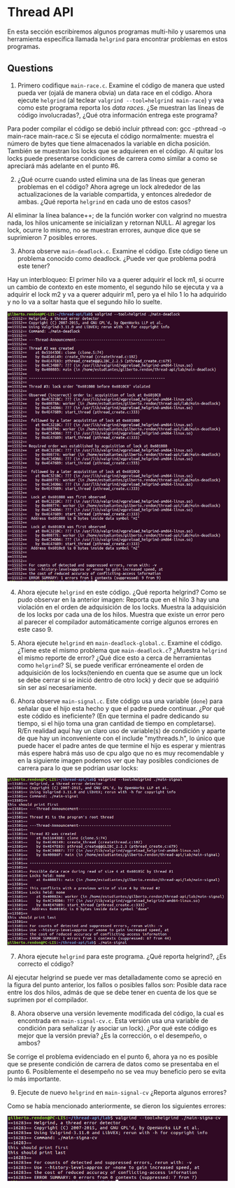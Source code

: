 # Thread API # 

En esta sección escribiremos algunos programas multi-hilo y usaremos una herramienta específica llamada ```helgrind``` para encontrar problemas en estos programas. 

## Questions ##

1. Primero codifique ```main-race.c```. Examine el código de manera que usted pueda ver (ojalá de manera obvia) un data race en el código. Ahora ejecute ```helgrind``` (al teclear ```valgrind --tool=helgrind main-race```) y vea como este programa reporta los *data races*. ¿Se muestran las líneas de código involucradas?, ¿Qué otra información entrega este programa?

Para poder compilar el código se debió incluir pthread con: gcc -pthread -o main-race main-race.c
Si se ejecuta el código normalmente: muestra el número de bytes que tiene almacenados la variable en dicha posición. También se muestran los locks que se adquieren en el código.
Al quitar los locks puede presentarse condiciones de carrera como similar a como se apreciará más adelante en el punto #6.

2. ¿Qué ocurre cuando usted elimina una de las líneas que generan problemas en el código? Ahora agrege un lock alrededor de las actualizaciones de la variable compartida, y entonces alrededor de ambas. ¿Qué reporta ```helgrind``` en cada uno de estos casos?

Al eliminar la línea balance++; de la función worker con valgrind no muestra nada, los hilos unicamente se inicializan y retornan NULL. Al agregar los lock, ocurre lo mismo, no se muestran errores, aunque dice que se suprimieron 7 posibles errores.

3. Ahora observe ```main-deadlock.c```. Examine el código. Este código tiene un problema conocido como deadlock. ¿Puede ver que problema podrá este tener?

Hay un interbloqueo: El primer hilo va a querer adquirir el lock m1, si ocurre un cambio de contexto en este momento, el segundo hilo se ejecuta y va a adquirir el lock m2 y va a querer adquirir m1, pero ya el hilo 1 lo ha adquirido y no lo va a soltar hasta que el segundo hilo lo suelte.

![enlace](https://raw.githubusercontent.com/gilbertrendon/thread-api/master/lab/Pantallazos/FiguraP3.png)

4. Ahora ejecute ```helgrind``` en este código. ¿Qué reporta helgrind?
Como se pudo observar en la anterior imagen: Reporta que en el hilo 3 hay una violación en el orden de adquisición de los locks. Muestra la adquisición de los locks por cada una de los hilos. Muestra que existe un error pero al parecer el compilador automáticamente corrige algunos errores en este caso 9.

5. Ahora ejecute ```helgrind``` en ```main-deadlock-global.c```. Examine el código. ¿Tiene este el mismo problema que ```main-deadlock.c```? ¿Muestra ```helgrind``` el mismo reporte de error? ¿Qué dice esto a cerca de herramientas como ```helgrind```?
 Sí, se puede verificar erróneamente el orden de adquisición de los locks(teniendo en cuenta que se asume que un lock se debe cerrar si se inició dentro de otro lock) y decir que se adquirió sin ser así necesariamente.
6. Ahora observe ```main-signal.c```. Este código usa una variable (```done```) para señalar que el hijo esta hecho y que el padre puede continuar. ¿Por qué este códido es ineficiente? (En que termina el padre dedicando su tiempo, si el hijo toma una gran cantidad de tiempo en completarse).
R/En realidad aquí hay un claro uso de variable(s) de condición y aparte de que hay un inconveniente con el include "mythreads.h", lo único que puede hacer el padre antes de que termine el hijo es esperar y mientras más espere habrá más uso de cpu algo que no es muy recomendable y en la siguiente imagen podemos ver que hay posibles condiciones de carrera para lo que se podrían usar locks:

![enlace](https://raw.githubusercontent.com/gilbertrendon/thread-api/master/lab/Pantallazos/FiguraP6.png)

7. Ahora ejecute ```helgrind``` para este programa. ¿Qué reporta helgrind?, ¿Es correcto el código?

Al ejecutar helgrind se puede ver mas detalladamente como se apreció en la figura del punto anterior, los fallos o posibles fallos son:
Posible data race entre los dos hilos, admás de que se debe tener en cuenta de los que se suprimen por el compilador.

8. Ahora observe una versión levemente modificada del código, la cual es encontrada en ```main-signal-cv.c```. Esta versión usa una variable de condición para señalizar (y asociar un lock). ¿Por qué este código es mejor que la versión previa? ¿Es la corrección, o el desempeño, o ambos?

Se corrige el problema evidenciado en el punto 6, ahora ya no es posible que se presente condición de carrera de datos como se presentaba en el punto 6. Posiblemente el desempeño no se vea muy beneficio pero se evita lo más importante.

9. Ejecute de nuevo ```helgrind``` en ```main-signal-cv``` ¿Reporta algunos errores?

Como se había mencionado anteriormente, se dieron los siguientes errores:

![enlace](https://raw.githubusercontent.com/gilbertrendon/thread-api/master/lab/Pantallazos/FiguraP9.png)


